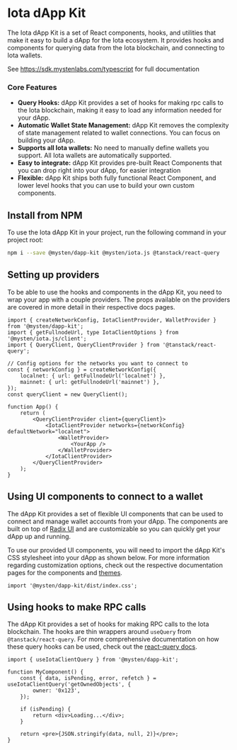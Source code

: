 # Iota dApp Kit

The Iota dApp Kit is a set of React components, hooks, and utilities that make it easy to build a
dApp for the Iota ecosystem. It provides hooks and components for querying data from the Iota
blockchain, and connecting to Iota wallets.

See https://sdk.mystenlabs.com/typescript for full documentation

### Core Features

- **Query Hooks:** dApp Kit provides a set of hooks for making rpc calls to the Iota blockchain,
  making it easy to load any information needed for your dApp.
- **Automatic Wallet State Management:** dApp Kit removes the complexity of state management related
  to wallet connections. You can focus on building your dApp.
- **Supports all Iota wallets:** No need to manually define wallets you support. All Iota wallets are
  automatically supported.
- **Easy to integrate:** dApp Kit provides pre-built React Components that you can drop right into
  your dApp, for easier integration
- **Flexible:** dApp Kit ships both fully functional React Component, and lower level hooks that you
  can use to build your own custom components.

## Install from NPM

To use the Iota dApp Kit in your project, run the following command in your project root:

```sh npm2yarn
npm i --save @mysten/dapp-kit @mysten/iota.js @tanstack/react-query
```

## Setting up providers

To be able to use the hooks and components in the dApp Kit, you need to wrap your app with a couple
providers. The props available on the providers are covered in more detail in their respective docs
pages.

```tsx
import { createNetworkConfig, IotaClientProvider, WalletProvider } from '@mysten/dapp-kit';
import { getFullnodeUrl, type IotaClientOptions } from '@mysten/iota.js/client';
import { QueryClient, QueryClientProvider } from '@tanstack/react-query';

// Config options for the networks you want to connect to
const { networkConfig } = createNetworkConfig({
	localnet: { url: getFullnodeUrl('localnet') },
	mainnet: { url: getFullnodeUrl('mainnet') },
});
const queryClient = new QueryClient();

function App() {
	return (
		<QueryClientProvider client={queryClient}>
			<IotaClientProvider networks={networkConfig} defaultNetwork="localnet">
				<WalletProvider>
					<YourApp />
				</WalletProvider>
			</IotaClientProvider>
		</QueryClientProvider>
	);
}
```

## Using UI components to connect to a wallet

The dApp Kit provides a set of flexible UI components that can be used to connect and manage wallet
accounts from your dApp. The components are built on top of [Radix UI](radix-ui.com/primitives) and
are customizable so you can quickly get your dApp up and running.

To use our provided UI components, you will need to import the dApp Kit's CSS stylesheet into your
dApp as shown below. For more information regarding customization options, check out the respective
documentation pages for the components and [themes](https://sdk.mystenlabs.com/dapp-kit/themes).

```tsx
import '@mysten/dapp-kit/dist/index.css';
```

## Using hooks to make RPC calls

The dApp Kit provides a set of hooks for making RPC calls to the Iota blockchain. The hooks are thin
wrappers around `useQuery` from `@tanstack/react-query`. For more comprehensive documentation on how
these query hooks can be used, check out the
[react-query docs](https://tanstack.com/query/latest/docs/react/overview).

```tsx
import { useIotaClientQuery } from '@mysten/dapp-kit';

function MyComponent() {
	const { data, isPending, error, refetch } = useIotaClientQuery('getOwnedObjects', {
		owner: '0x123',
	});

	if (isPending) {
		return <div>Loading...</div>;
	}

	return <pre>{JSON.stringify(data, null, 2)}</pre>;
}
```

